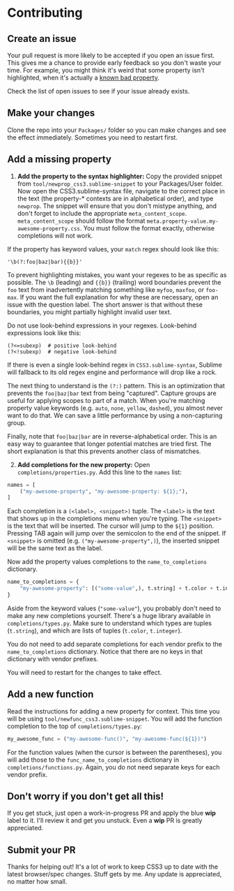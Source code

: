 # Contributing

## Create an issue

Your pull request is more likely to be accepted if you open an issue first. This
gives me a chance to provide early feedback so you don't waste your time. For
example, you might think it's weird that some property isn't highlighted, when
it's actually a [known bad property](https://gist.github.com/y0ssar1an/bb95223148e486acbe7a).

Check the list of open issues to see if your issue already exists.

## Make your changes

Clone the repo into your `Packages/` folder so you can make changes and see the
effect immediately. Sometimes you need to restart first.

## Add a missing property

1) **Add the property to the syntax highlighter:** Copy the provided snippet
from `tool/newprop_css3.sublime-snippet` to your Packages/User folder. Now open
the CSS3.sublime-syntax file, navigate to the correct place in the text (the
property-* contexts are in alphabetical order), and type `newprop`. The snippet
will ensure that you don't mistype anything, and don't forget to include the
appropriate `meta_content_scope`. `meta_content_scope` should follow the format
`meta.property-value.my-awesome-property.css`. You must follow the format
exactly, otherwise completions will not work.

If the property has keyword values, your `match` regex should look like this:

```
'\b(?:foo|baz|bar){{b}}'
```

To prevent highlighting mistakes, you want your regexes to be as specific as
possible. The `\b` (leading) and `{{b}}` (trailing) word boundaries prevent the
`foo` text from inadvertently matching something like `myfoo`, `maxfoo`, or
`foo-max`. If you want the full explanation for why these are necessary, open
an issue with the question label. The short answer is that without these
boundaries, you might partially highlight invalid user text.

Do not use look-behind expressions in your regexes. Look-behind expressions look
like this:

```
(?<=subexp)  # positive look-behind
(?<!subexp)  # negative look-behind
```

If there is even a single look-behind regex in `CSS3.sublime-syntax`, Sublime
will fallback to its old regex engine and performance will drop like a rock.

The next thing to understand is the `(?:)` pattern. This is an optimization that
prevents the `foo|baz|bar` text from being "captured". Capture groups are useful
for applying scopes to part of a match. When you're matching property value
keywords (e.g. `auto`, `none`, `yellow`, `dashed`), you almost never want
to do that. We can save a little performance by using a non-capturing group.

Finally, note that `foo|baz|bar` are in reverse-alphabetical order. This is an
easy way to guarantee that longer potential matches are tried first. The short
explanation is that this prevents another class of mismatches.

2) **Add completions for the new property:** Open `completions/properties.py`.
Add this line to the `names` list:

```py
names = [
    ("my-awesome-property", "my-awesome-property: ${1};"),
]
```

Each completion is a `(<label>, <snippet>)` tuple. The `<label>` is the text
that shows up in the completions menu when you're typing. The `<snippet>` is the
text that will be inserted. The cursor will jump to the `${1}` position.
Pressing TAB again will jump over the semicolon to the end of the snippet. If
`<snippet>` is omitted (e.g. `("my-awesome-property",)`), the inserted snippet
will be the same text as the label.

Now add the property values completions to the `name_to_completions` dictionary.

```py
name_to_completions = {
    "my-awesome-property": [("some-value",), t.string] + t.color + t.integer,
}
```

Aside from the keyword values (`"some-value"`), you probably don't need to make
any new completions yourself. There's a huge library available in
`completions/types.py`. Make sure to understand which types are tuples
(`t.string`), and which are lists of tuples (`t.color`, `t.integer`).

You do not need to add separate completions for each vendor prefix to the
`name_to_completions` dictionary. Notice that there are no keys in that
dictionary with vendor prefixes.

You will need to restart for the changes to take effect.

## Add a new function

Read the instructions for adding a new property for context. This time you will
be using `tool/newfunc_css3.sublime-snippet`. You will add the function
completion to the top of `completions/types.py`:

```py
my_awesome_func = ("my-awesome-func()", "my-awesome-func(${1})")
```

For the function values (when the cursor is between the parentheses), you will
add those to the `func_name_to_completions` dictionary in
`completions/functions.py`. Again, you do not need separate keys for each
vendor prefix.

## Don't worry if you don't get all this!

If you get stuck, just open a work-in-progress PR and apply the blue **wip**
label to it. I'll review it and get you unstuck. Even a **wip** PR is greatly
appreciated.

## Submit your PR

Thanks for helping out! It's a lot of work to keep CSS3 up to date with the
latest browser/spec changes. Stuff gets by me. Any update is appreciated, no
matter how small.
